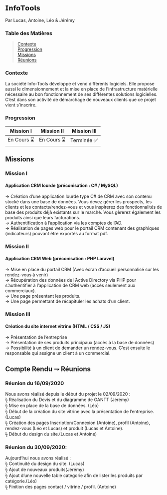 ## 𝗜𝗻𝗳𝗼𝗧𝗼𝗼𝗹𝘀

Par Lucas, Antoine, Léo & Jérémy

### Table des Matières

> [Contexte](#Contexte)  
> [Progression](#Progression)  
> [Missions](#Missions)  
> [Réunions](#Réunions)  

### Contexte
La société Info-Tools développe et vend différents logiciels. Elle propose aussi le dimensionnement 
et la mise en place de l’infrastructure matérielle nécessaire au bon fonctionnement de ses différentes solutions logicielles.  
C’est dans son activité de démarchage de nouveaux clients que ce projet vient s’inscrire.

### Progression

|  Mission I   |   Mission II   |  Mission III   |
| ------------ | -------------- | -------------- |
|  En Cours ⌛ |   En Cours ⌛  |   Terminée ✅  |


## Missions

### Mission I

#### Application CRM lourde (préconisation : C# / MySQL)

→ Création d’une application lourde type C# de CRM avec son contenu stocké dans une base de données. Vous
devez gérer les prospects, les clients et les contacts/rendez-vous et vous inspirerez des fonctionnalités de
base des produits déjà existants sur le marché. Vous gèrerez également les produits ainsi que leurs facturations.  
→ Authentification à l’application via les comptes de l’AD.  
→ Réalisation de pages web pour le portail CRM contenant des graphiques (indicateurs) pouvant être exportés au format pdf.

### Mission II

#### Application CRM Web (préconisation : PHP Laravel)

→ Mise en place du portail CRM (Avec écran d’accueil personnalisé sur les rendez-vous à venir)  
→ Récupération des données de l’Active Directory via PHP pour s’authentifier à l’application de CRM web (accès seulement aux commerciaux).  
→ Une page présentant les produits.  
→ Une page permettant de récapituler les achats d’un client.  

### Mission III

#### Création du site internet vitrine (HTML / CSS / JS)

→ Présentation de l’entreprise  
→ Présentation de ses produits principaux (accès à la base de données)  
→ Possibilité à un client de demander un rendez-vous. C’est ensuite le responsable qui assigne un client à un commercial.  

## Compte Rendu ⇁ Réunions

### Réunion du 16/09/2020

Nous avons réalisé depuis le début du projet le 02/09/2020 :	
  ϟ Réalisation du Devis et du diagramme de GANTT (Jérémy)  
  ϟ Mise en place de la base de données. (Léo)  
  ϟ Début de la création du site vitrine avec la présentation de l’entreprise. (Lucas)  
  ϟ Création des pages Inscription/Connexion (Antoine), profil (Antoine), rendez-vous (Léo et Lucas) et produit (Lucas et Antoine).  
  ϟ Début du design du site.(Lucas et Antoine)  
  
### Réunion du 30/09/2020:

Aujourd’hui nous avons réalisé :	
  ϟ Continuité du design du site. (Lucas)  
  ϟ Ajout de nouveaux produits(Jérémy)  
  ϟ Ajout d’une nouvelle table categorie afin de lister les produits par catégorie.(Léo)  
  ϟ Finition des pages contact / vitrine / profil. (Antoine)  

